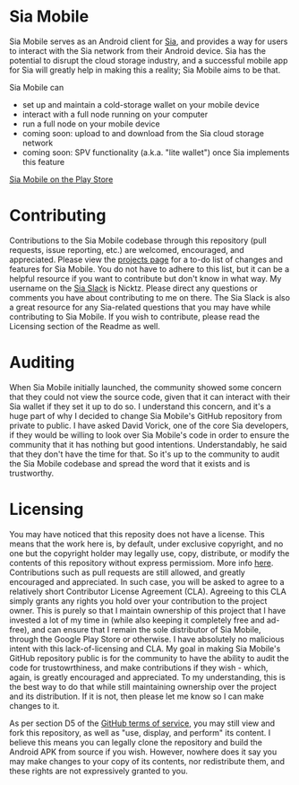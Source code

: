 # Sia Mobile
Sia Mobile serves as an Android client for [Sia](https://github.com/NebulousLabs/Sia), and provides a way for users to interact with the Sia network from their Android device. Sia has the potential to disrupt the cloud storage industry, and a successful mobile app for Sia will greatly help in making this a reality; Sia Mobile aims to be that.

Sia Mobile can
* set up and maintain a cold-storage wallet on your mobile device
* interact with a full node running on your computer
* run a full node on your mobile device
* coming soon: upload to and download from the Sia cloud storage network
* coming soon: SPV functionality (a.k.a. "lite wallet") once Sia implements this feature

[Sia Mobile on the Play Store](https://play.google.com/store/apps/details?id=vandyke.siamobile)

# Contributing
Contributions to the Sia Mobile codebase through this repository (pull requests, issue reporting, etc.) are welcomed, encouraged, and appreciated. Please view the [projects page](https://github.com/NickvanDyke/Sia-Mobile/projects) for a to-do list of changes and features for Sia Mobile. You do not have to adhere to this list, but it can be a helpful resource if you want to contribute but don't know in what way. My username on the [Sia Slack](siatalk.slack.com) is Nicktz. Please direct any questions or comments you have about contributing to me on there. The Sia Slack is also a great resource for any Sia-related questions that you may have while contributing to Sia Mobile. If you wish to contribute, please read the Licensing section of the Readme as well.

# Auditing
When Sia Mobile initially launched, the community showed some concern that they could not view the source code, given that it can interact with their Sia wallet if they set it up to do so. I understand this concern, and it's a huge part of why I decided to change Sia Mobile's GitHub repository from private to public. I have asked David Vorick, one of the core Sia developers, if they would be willing to look over Sia Mobile's code in order to ensure the community that it has nothing but good intentions. Understandably, he said that they don't have the time for that. So it's up to the community to audit the Sia Mobile codebase and spread the word that it exists and is trustworthy.

# Licensing
You may have noticed that this reposity does not have a license. This means that the work here is, by default, under exclusive copyright, and no one but the copyright holder may legally use, copy, distribute, or modify the contents of this repository without express permissiom. More info [here](https://choosealicense.com/no-license/). Contributions such as pull requests are still allowed, and greatly encouraged and appreciated. In such case, you will be asked to agree to a relatively short Contributor License Agreement (CLA). Agreeing to this CLA simply grants any rights you hold over your contribution to the project owner. This is purely so that I maintain ownership of this project that I have invested a lot of my time in (while also keeping it completely free and ad-free), and can ensure that I remain the sole distributor of Sia Mobile, through the Google Play Store or otherwise. I have absolutely no malicious intent with this lack-of-licensing and CLA. My goal in making Sia Mobile's GitHub repository public is for the community to have the ability to audit the code for trustowrthiness, and make contributions if they wish - which, again, is greatly encouraged and appreciated. To my understanding, this is the best way to do that while still maintaining ownership over the project and its distribution. If it is not, then please let me know so I can make changes to it.

As per section D5 of the [GitHub terms of service](https://help.github.com/articles/github-terms-of-service/), you may still view and fork this repository, as well as "use, display, and perform" its content. I believe this means you can legally clone the repository and build the Android APK from source if you wish. However, nowhere does it say you may make changes to your copy of its contents, nor redistribute them, and these rights are not expressively granted to you.
